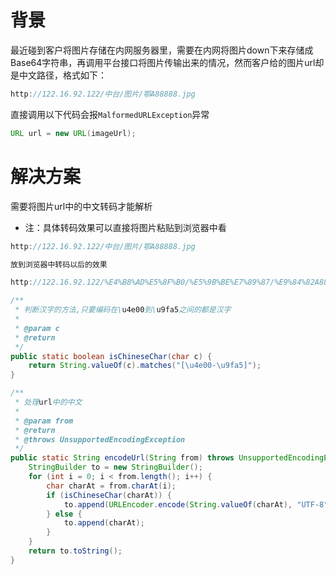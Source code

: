 # 背景

最近碰到客户将图片存储在内网服务器里，需要在内网将图片down下来存储成Base64字符串，再调用平台接口将图片传输出来的情况，然而客户给的图片url却是中文路径，格式如下：

```java
http://122.16.92.122/中台/图片/鄂A88888.jpg
```

直接调用以下代码会报`MalformedURLException`异常

```java
URL url = new URL(imageUrl);
```

# 解决方案

需要将图片url中的中文转码才能解析

+ 注：具体转码效果可以直接将图片粘贴到浏览器中看

```java
http://122.16.92.122/中台/图片/鄂A88888.jpg

放到浏览器中转码以后的效果

http://122.16.92.122/%E4%B8%AD%E5%8F%B0/%E5%9B%BE%E7%89%87/%E9%84%82A88888.jpg
```

```java
/**
 * 判断汉字的方法,只要编码在\u4e00到\u9fa5之间的都是汉字
 *
 * @param c
 * @return
 */
public static boolean isChineseChar(char c) {
    return String.valueOf(c).matches("[\u4e00-\u9fa5]");
}
```

```java
/**
 * 处理url中的中文
 *
 * @param from
 * @return
 * @throws UnsupportedEncodingException
 */
public static String encodeUrl(String from) throws UnsupportedEncodingException {
    StringBuilder to = new StringBuilder();
    for (int i = 0; i < from.length(); i++) {
        char charAt = from.charAt(i);
        if (isChineseChar(charAt)) {
            to.append(URLEncoder.encode(String.valueOf(charAt), "UTF-8"));
        } else {
            to.append(charAt);
        }
    }
    return to.toString();
}
```